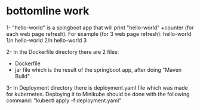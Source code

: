 # bottomline work
1- "hello-world" is a spingboot app that will print "hello-world" +counter (for each web page refresh).
   For example (for 3 web page refresh):
   hello-world 1/n
   hello-world 2/n
   hello-world 3

2- In the Dockerfile directory there are 2 files:
   - Dockerfile
   - jar file which is the result of the springboot app, after doing "Maven Build"

3- In Deployment directory there is deployment.yaml file which was made for kubernetes. 
   Deploying it to Minikube should be done with the following command: 
   "kubectl apply -f deployment.yaml"
